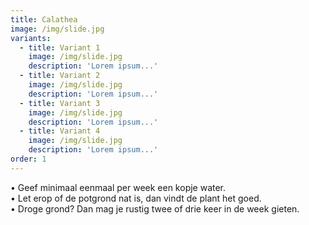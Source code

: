 ```yaml
---
title: Calathea
image: /img/slide.jpg
variants:
  - title: Variant 1
    image: /img/slide.jpg
    description: 'Lorem ipsum...'
  - title: Variant 2
    image: /img/slide.jpg
    description: 'Lorem ipsum...'
  - title: Variant 3
    image: /img/slide.jpg
    description: 'Lorem ipsum...'
  - title: Variant 4
    image: /img/slide.jpg
    description: 'Lorem ipsum...'
order: 1
---
```


• Geef minimaal eenmaal per week een kopje water.<br />
• Let erop of de potgrond nat is, dan vindt de plant het goed.<br />
• Droge grond? Dan mag je rustig twee of drie keer in de week gieten.